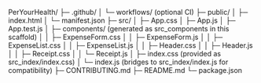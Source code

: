 PerYourHealth/
├─ .github/
│ └─ workflows/ (optional CI)
├─ public/
│ ├─ index.html
│ └─ manifest.json
├─ src/
│ ├─ App.css
│ ├─ App.js
│ ├─ App.test.js
│ ├─ components/ (generated as src_components in this scaffold)
│ │ ├─ ExpenseForm.css
│ │ ├─ ExpenseForm.js
│ │ ├─ ExpenseList.css
│ │ ├─ ExpenseList.js
│ │ ├─ Header.css
│ │ ├─ Header.js
│ │ ├─ Receipt.css
│ │ └─ Receipt.js
│ ├─ index.css (provided as src_index/index.css)
│ └─ index.js (bridges to src_index/index.js for compatibility)
├─ CONTRIBUTING.md
├─ README.md
└─ package.json

